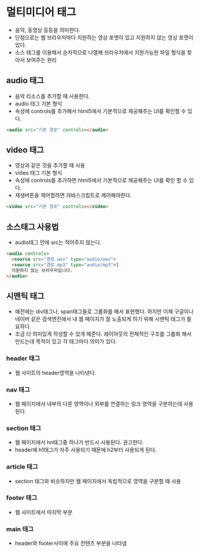 # 멀티미디어 태그
- 음악, 동영상 등등을 의미한다.
- 단점으로는 웹 브라우저마다 지원하는 영상 포맷이 있고 지원하지 않는 영상 포맷이 있다.
- 소스 태그를 이용해서 순차적으로 나열해 브라우저에서 지원가능한 파일 형식을 찾아서 보여주는 원리

## audio 태그
- 음악 리소스를 추가할 때 사용한다.
- audio 태그 기본 형식 
- 속성에 controls를 추가해서 html5에서 기본적으로 제공해주는 UI를 확인할 수 있다.
```html
<audio src="기본 경로" controls></audio>
```

## video 태그
- 영상과 같은 것을 추가할 때 사용
- video 태그 기본 형식
- 속성에 controls를 추가하면 html5에서 기본적으로 제공해주는 UI를 확인 할 수 있다.
- 재생버튼을 제어할려면 자바스크립트로 제어해야한다.
```html
<video src="기본 경로" controls></video>
```

## 소스태그 사용법
- audio태그 안에 src는 적어주지 않는다.
```html
<audio controls>
  <source src="경로.wav" type="audio/wav">
  <source src="경로.mp3" type="audio/mp3">]
  지원하지 않는 브라우저입니다.
</audio>
```

## 시맨틱 태그
- 예전에는 div태그나, span태그들로 그룹화를 해서 표현했다. 하지만 이제 구글이나 네이버 같은 검색엔진에서 내 웹 페이지가 잘 노출되게 하기 위해 시맨틱 태그가 필요하다.
- 조금 더 의미있게 작성할 수 있게 해준다. 레이아웃의 전체적인 구조를 그룹화 해서 만드는데 목적이 있고 각 태그마다 의미가 있다.

### header 태그
- 웹 사이트의 header영역을 나타낸다.

### nav 태그
- 웹 페이지에서 내부의 다른 영역이나 외부를 연결하는 링크 영역을 구분하는데 사용된다.

### section 태그
- 웹 페이지에서 hn태그중 하나가 반드시 사용된다. 권고한다.
- header에 h1태그가 자주 사용되기 때문에 h2부터 사용되게 된다.

### article 태그
- section 태그와 비슷하지만 웹 페이지에서 독립적으로 영역을 구분할 때 사용

### footer 태그
- 웹 사이트에서 마지막 부분

### main 태그
- header와 footer사이에 주요 컨텐츠 부분을 나타냄















